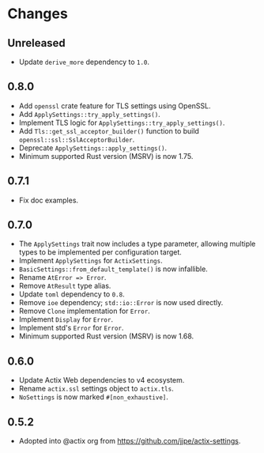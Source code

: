 # Changes

## Unreleased

- Update `derive_more` dependency to `1.0`.

## 0.8.0

- Add `openssl` crate feature for TLS settings using OpenSSL.
- Add `ApplySettings::try_apply_settings()`.
- Implement TLS logic for `ApplySettings::try_apply_settings()`.
- Add `Tls::get_ssl_acceptor_builder()` function to build `openssl::ssl::SslAcceptorBuilder`.
- Deprecate `ApplySettings::apply_settings()`.
- Minimum supported Rust version (MSRV) is now 1.75.

## 0.7.1

- Fix doc examples.

## 0.7.0

- The `ApplySettings` trait now includes a type parameter, allowing multiple types to be implemented per configuration target.
- Implement `ApplySettings` for `ActixSettings`.
- `BasicSettings::from_default_template()` is now infallible.
- Rename `AtError => Error`.
- Remove `AtResult` type alias.
- Update `toml` dependency to `0.8`.
- Remove `ioe` dependency; `std::io::Error` is now used directly.
- Remove `Clone` implementation for `Error`.
- Implement `Display` for `Error`.
- Implement std's `Error` for `Error`.
- Minimum supported Rust version (MSRV) is now 1.68.

## 0.6.0

- Update Actix Web dependencies to v4 ecosystem.
- Rename `actix.ssl` settings object to `actix.tls`.
- `NoSettings` is now marked `#[non_exhaustive]`.

## 0.5.2

- Adopted into @actix org from <https://github.com/jjpe/actix-settings>.
